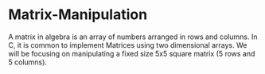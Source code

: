 # Matrix-Manipulation
A matrix in algebra is an array of numbers arranged in rows and columns. In C, it is common to implement Matrices using two dimensional arrays. We will be focusing on manipulating a fixed size 5x5 square matrix (5 rows and 5 columns).
